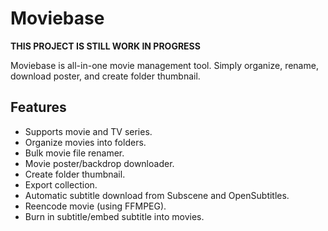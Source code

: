 # Moviebase

**THIS PROJECT IS STILL WORK IN PROGRESS**

Moviebase is all-in-one movie management tool. Simply organize, rename, 
download poster, and create folder thumbnail.

## Features

- Supports movie and TV series.
- Organize movies into folders.
- Bulk movie file renamer.
- Movie poster/backdrop downloader.
- Create folder thumbnail.
- Export collection.
- Automatic subtitle download from Subscene and OpenSubtitles.
- Reencode movie (using FFMPEG).
- Burn in subtitle/embed subtitle into movies.
